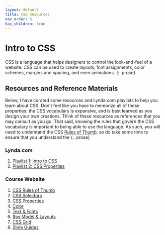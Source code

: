 ```yaml
---
layout: default
title: CSS Resources
nav_order: 6
has_children: true
---
```


# Intro to CSS
CSS is a language that helps designers to control the look-and-feel of a website. CSS can be used to create layouts, font assignments, color schemes, margins and spacing, and even animations.
{: .prose}

## Resources and Reference Materials
Below, I have curated some resources and Lynda.com playlists to help you learn about CSS. Don't feel like you have to memorize all of these properties: the CSS vocabulary is expansive, and is best learned as you design your own creations. Think of these resources as references that you may consult as you go. That said, knowing the rules that govern the CSS vocabulary is important to being able to use the language. As such, you will need to understand the CSS [Rules of Thumb](rules_of_thumb.html), so do take some time to ensure that you understand the
{: .prose}

### Lynda.com
1. <a href="https://www.lynda.com/SharedPlaylist/9ea7e4d0f8524a0eb4a0e0601ecbecbf?org=northwestern.edu" target="_blank">Playlist 1: Intro to CSS</a>
2. <a href="https://www.lynda.com/SharedPlaylist/3f5e0d36264b4e41a6ac8e36cf06a6ba?org=northwestern.edu" target="_blank">Playlist 2: CSS Properties</a>


### Course Website
1. [CSS Rules of Thumb](rules_of_thumb.html)
2. [CSS Selectors](selectors.html)
3. [CSS Properties](properties.html)
4. [Color](color.html)
5. [Text & Fonts](fonts.html)
6. [Box Model & Layouts](box_model.html)
7. [CSS Grid](css_grid.html)
8. [Style Guides](style_guides.html)

